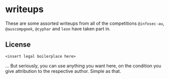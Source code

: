writeups
========

These are some assorted writeups from all of the competitions `@infosec-au`, `@auscompgeek`, `@cyphar` and `leon` have taken part in.

License
-------
`<insert legal boilerplace here>`

... But seriously, you can use anything you want here, on the condition you give attribution to the respective author. Simple as that.
